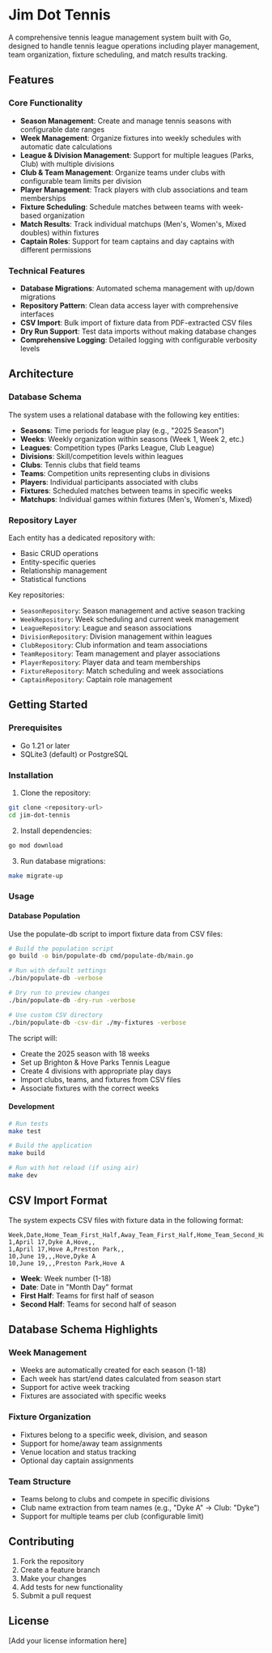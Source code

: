 # Jim Dot Tennis

A comprehensive tennis league management system built with Go, designed to handle tennis league operations including player management, team organization, fixture scheduling, and match results tracking.

## Features

### Core Functionality
- **Season Management**: Create and manage tennis seasons with configurable date ranges
- **Week Management**: Organize fixtures into weekly schedules with automatic date calculations
- **League & Division Management**: Support for multiple leagues (Parks, Club) with multiple divisions
- **Club & Team Management**: Organize teams under clubs with configurable team limits per division
- **Player Management**: Track players with club associations and team memberships
- **Fixture Scheduling**: Schedule matches between teams with week-based organization
- **Match Results**: Track individual matchups (Men's, Women's, Mixed doubles) within fixtures
- **Captain Roles**: Support for team captains and day captains with different permissions

### Technical Features
- **Database Migrations**: Automated schema management with up/down migrations
- **Repository Pattern**: Clean data access layer with comprehensive interfaces
- **CSV Import**: Bulk import of fixture data from PDF-extracted CSV files
- **Dry Run Support**: Test data imports without making database changes
- **Comprehensive Logging**: Detailed logging with configurable verbosity levels

## Architecture

### Database Schema
The system uses a relational database with the following key entities:

- **Seasons**: Time periods for league play (e.g., "2025 Season")
- **Weeks**: Weekly organization within seasons (Week 1, Week 2, etc.)
- **Leagues**: Competition types (Parks League, Club League)
- **Divisions**: Skill/competition levels within leagues
- **Clubs**: Tennis clubs that field teams
- **Teams**: Competition units representing clubs in divisions
- **Players**: Individual participants associated with clubs
- **Fixtures**: Scheduled matches between teams in specific weeks
- **Matchups**: Individual games within fixtures (Men's, Women's, Mixed)

### Repository Layer
Each entity has a dedicated repository with:
- Basic CRUD operations
- Entity-specific queries
- Relationship management
- Statistical functions

Key repositories:
- `SeasonRepository`: Season management and active season tracking
- `WeekRepository`: Week scheduling and current week management
- `LeagueRepository`: League and season associations
- `DivisionRepository`: Division management within leagues
- `ClubRepository`: Club information and team associations
- `TeamRepository`: Team management and player associations
- `PlayerRepository`: Player data and team memberships
- `FixtureRepository`: Match scheduling and week associations
- `CaptainRepository`: Captain role management

## Getting Started

### Prerequisites
- Go 1.21 or later
- SQLite3 (default) or PostgreSQL

### Installation

1. Clone the repository:
```bash
git clone <repository-url>
cd jim-dot-tennis
```

2. Install dependencies:
```bash
go mod download
```

3. Run database migrations:
```bash
make migrate-up
```

### Usage

#### Database Population
Use the populate-db script to import fixture data from CSV files:

```bash
# Build the population script
go build -o bin/populate-db cmd/populate-db/main.go

# Run with default settings
./bin/populate-db -verbose

# Dry run to preview changes
./bin/populate-db -dry-run -verbose

# Use custom CSV directory
./bin/populate-db -csv-dir ./my-fixtures -verbose
```

The script will:
- Create the 2025 season with 18 weeks
- Set up Brighton & Hove Parks Tennis League
- Create 4 divisions with appropriate play days
- Import clubs, teams, and fixtures from CSV files
- Associate fixtures with the correct weeks

#### Development

```bash
# Run tests
make test

# Build the application
make build

# Run with hot reload (if using air)
make dev
```

## CSV Import Format

The system expects CSV files with fixture data in the following format:

```csv
Week,Date,Home_Team_First_Half,Away_Team_First_Half,Home_Team_Second_Half,Away_Team_Second_Half
1,April 17,Dyke A,Hove,,
1,April 17,Hove A,Preston Park,,
10,June 19,,,Hove,Dyke A
10,June 19,,,Preston Park,Hove A
```

- **Week**: Week number (1-18)
- **Date**: Date in "Month Day" format
- **First Half**: Teams for first half of season
- **Second Half**: Teams for second half of season

## Database Schema Highlights

### Week Management
- Weeks are automatically created for each season (1-18)
- Each week has start/end dates calculated from season start
- Support for active week tracking
- Fixtures are associated with specific weeks

### Fixture Organization
- Fixtures belong to a specific week, division, and season
- Support for home/away team assignments
- Venue location and status tracking
- Optional day captain assignments

### Team Structure
- Teams belong to clubs and compete in specific divisions
- Club name extraction from team names (e.g., "Dyke A" → Club: "Dyke")
- Support for multiple teams per club (configurable limit)

## Contributing

1. Fork the repository
2. Create a feature branch
3. Make your changes
4. Add tests for new functionality
5. Submit a pull request

## License

[Add your license information here]